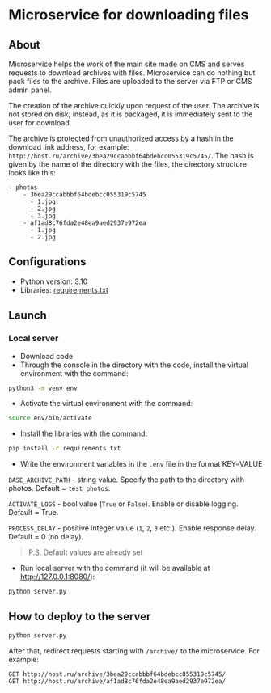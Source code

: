 # Microservice for downloading files

## About

Microservice helps the work of the main site made on CMS and serves
requests to download archives with files. Microservice can do nothing but pack files
to the archive. Files are uploaded to the server via FTP or CMS admin panel.

The creation of the archive quickly upon request of the user. The archive is not stored on disk; instead, as it is packaged, it is immediately sent to the user for download.

The archive is protected from unauthorized access by a hash in the download link address, for example: `http://host.ru/archive/3bea29ccabbbf64bdebcc055319c5745/`. The hash is given by the name of the directory with the files, the directory structure looks like this:

```
- photos
    - 3bea29ccabbbf64bdebcc055319c5745
      - 1.jpg
      - 2.jpg
      - 3.jpg
    - af1ad8c76fda2e48ea9aed2937e972ea
      - 1.jpg
      - 2.jpg
```

## Configurations

* Python version: 3.10
* Libraries: [requirements.txt](https://github.com/etokosmo/async-download-service/blob/master/requirements.txt)

## Launch

### Local server

- Download code
- Through the console in the directory with the code, install the virtual
  environment with the command:

```bash
python3 -m venv env
```

- Activate the virtual environment with the command:

```bash
source env/bin/activate
```

- Install the libraries with the command:

```bash
pip install -r requirements.txt
```

- Write the environment variables in the `.env` file in the format KEY=VALUE

`BASE_ARCHIVE_PATH` - string value. Specify the path to the directory with photos. Default = `test_photos`.

`ACTIVATE_LOGS` - bool value (`True` or `False`). Enable or disable logging. Default = True.

`PROCESS_DELAY` - positive integer value (`1`, `2`, `3` etc.). Enable response delay. Default = 0 (no delay).

> P.S. Default values are already set

- Run local server with the command (it will be available
  at http://127.0.0.1:8080/):

```bash
python server.py
```

## How to deploy to the server

```bash
python server.py
```

After that, redirect requests starting with `/archive/` to the microservice. For example:

```
GET http://host.ru/archive/3bea29ccabbbf64bdebcc055319c5745/
GET http://host.ru/archive/af1ad8c76fda2e48ea9aed2937e972ea/
```